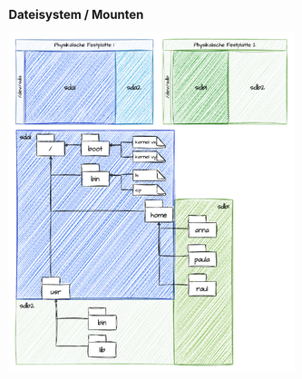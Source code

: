 ## Dateisystem / Mounten

<img src="images/hd-chart.png" style="height:600px; width:auto;aspect-ratio:1;margin-inline:auto"/>

